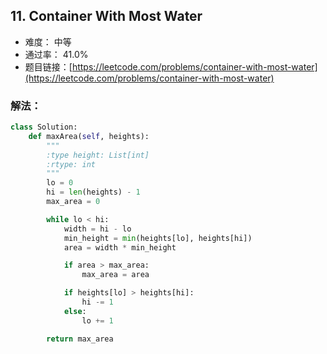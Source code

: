 ## 11. Container With Most Water


- 难度： 中等
- 通过率： 41.0%
- 题目链接：[https://leetcode.com/problems/container-with-most-water](https://leetcode.com/problems/container-with-most-water)



### 解法：

```python
class Solution:
    def maxArea(self, heights):
        """
        :type height: List[int]
        :rtype: int
        """
        lo = 0
        hi = len(heights) - 1
        max_area = 0

        while lo < hi:
            width = hi - lo
            min_height = min(heights[lo], heights[hi])
            area = width * min_height

            if area > max_area:
                max_area = area

            if heights[lo] > heights[hi]:
                hi -= 1
            else:
                lo += 1

        return max_area
```